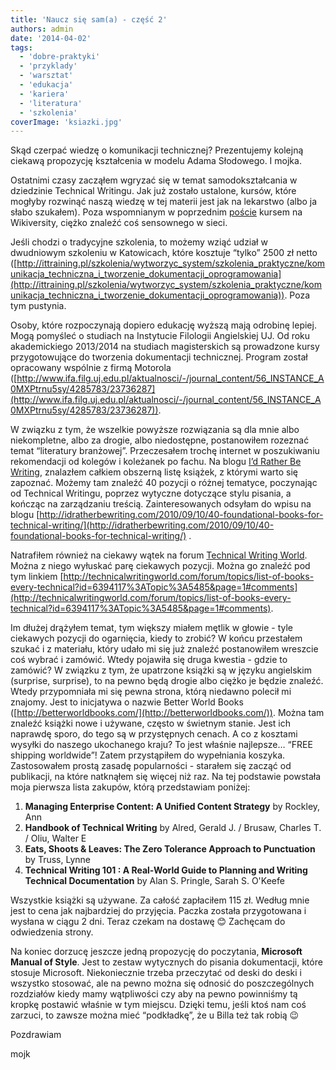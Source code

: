 ```yaml
---
title: 'Naucz się sam(a) - część 2'
authors: admin
date: '2014-04-02'
tags:
  - 'dobre-praktyki'
  - 'przyklady'
  - 'warsztat'
  - 'edukacja'
  - 'kariera'
  - 'literatura'
  - 'szkolenia'
coverImage: 'ksiazki.jpg'
---
```


Skąd czerpać wiedzę o komunikacji technicznej? Prezentujemy kolejną ciekawą
propozycję kształcenia w modelu Adama Słodowego. I mojka.

<!--truncate-->

Ostatnimi czasy zacząłem wgryzać się w temat samodokształcania w dziedzinie
Technical Writingu. Jak już zostało ustalone, kursów, które mogłyby rozwinąć
naszą wiedzę w tej materii jest jak na lekarstwo (albo ja słabo szukałem). Poza
wspomnianym w poprzednim [poście](http://techwriter.pl/naucz-sie-sama/) kursem
na Wikiversity, ciężko znaleźć coś sensownego w sieci.

Jeśli chodzi o tradycyjne szkolenia, to możemy wziąć udział w dwudniowym
szkoleniu w Katowicach, które kosztuje “tylko” 2500 zł netto
([http://ittraining.pl/szkolenia/wytworzyc_system/szkolenia_praktyczne/komunikacja_techniczna_i_tworzenie_dokumentacji_oprogramowania](http://ittraining.pl/szkolenia/wytworzyc_system/szkolenia_praktyczne/komunikacja_techniczna_i_tworzenie_dokumentacji_oprogramowania)).
Poza tym pustynia.

Osoby, które rozpoczynają dopiero edukację wyższą mają odrobinę lepiej. Mogą
pomyśleć o studiach na Instytucie Filologii Angielskiej UJ. Od roku
akademickiego 2013/2014 na studiach magisterskich są prowadzone kursy
przygotowujące do tworzenia dokumentacji technicznej. Program został opracowany
wspólnie z firmą Motorola
([http://www.ifa.filg.uj.edu.pl/aktualnosci/-/journal_content/56_INSTANCE_A0MXPtrnu5sy/4285783/23736287](http://www.ifa.filg.uj.edu.pl/aktualnosci/-/journal_content/56_INSTANCE_A0MXPtrnu5sy/4285783/23736287)).

W związku z tym, że wszelkie powyższe rozwiązania są dla mnie albo niekompletne,
albo za drogie, albo niedostępne, postanowiłem rozeznać temat “literatury
branżowej”. Przeczesałem trochę internet w poszukiwaniu rekomendacji od kolegów
i koleżanek po fachu. Na blogu
[I’d Rather Be Writing](http://idratherbewriting.com/), znalazłem całkiem
obszerną listę książek, z którymi warto się zapoznać. Możemy tam znaleźć 40
pozycji o różnej tematyce, poczynając od Technical Writingu, poprzez wytyczne
dotyczące stylu pisania, a kończąc na zarządzaniu treścią. Zainteresowanych
odsyłam do wpisu na blogu
[http://idratherbewriting.com/2010/09/10/40-foundational-books-for-technical-writing/](http://idratherbewriting.com/2010/09/10/40-foundational-books-for-technical-writing/)
.

Natrafiłem również na ciekawy wątek na forum
[Technical Writing World](http://www.technicalwritingworld.com/). Można z niego
wyłuskać parę ciekawych pozycji. Można go znaleźć pod tym linkiem
[http://technicalwritingworld.com/forum/topics/list-of-books-every-technical?id=6394117%3ATopic%3A5485&page=1#comments](http://technicalwritingworld.com/forum/topics/list-of-books-every-technical?id=6394117%3ATopic%3A5485&page=1#comments).

Im dłużej drążyłem temat, tym większy miałem mętlik w głowie - tyle ciekawych
pozycji do ogarnięcia, kiedy to zrobić? W końcu przestałem szukać i z materiału,
który udało mi się już znaleźć postanowiłem wreszcie coś wybrać i zamówić. Wtedy
pojawiła się druga kwestia - gdzie to zamówić? W związku z tym, że upatrzone
książki są w języku angielskim (surprise, surprise), to na pewno będą drogie
albo ciężko je będzie znaleźć. Wtedy przypomniała mi się pewna strona, którą
niedawno polecił mi znajomy. Jest to inicjatywa o nazwie Better World Books
([http://betterworldbooks.com/](http://betterworldbooks.com/)). Można tam
znaleźć książki nowe i używane, często w świetnym stanie. Jest ich naprawdę
sporo, do tego są w przystępnych cenach. A co z kosztami wysyłki do naszego
ukochanego kraju? To jest właśnie najlepsze… “FREE shipping worldwide”! Zatem
przystąpiłem do wypełniania koszyka. Zastosowałem prostą zasadę popularności -
starałem się zacząć od publikacji, na które natknąłem się więcej niż raz. Na tej
podstawie powstała moja pierwsza lista zakupów, którą przedstawiam poniżej:

1. **Managing Enterprise Content: A Unified Content Strategy** by Rockley, Ann
2. **Handbook of Technical Writing** by Alred, Gerald J. / Brusaw, Charles T. /
   Oliu, Walter E
3. **Eats, Shoots & Leaves: The Zero Tolerance Approach to Punctuation** by
   Truss, Lynne
4. **Technical Writing 101 : A Real-World Guide to Planning and Writing
   Technical Documentation** by Alan S. Pringle, Sarah S. O'Keefe

Wszystkie książki są używane. Za całość zapłaciłem 115 zł. Według mnie jest to
cena jak najbardziej do przyjęcia. Paczka została przygotowana i wysłana w ciągu
2 dni. Teraz czekam na dostawę 😊 Zachęcam do odwiedzenia strony.

Na koniec dorzucę jeszcze jedną propozycję do poczytania, **Microsoft Manual of
Style**. Jest to zestaw wytycznych do pisania dokumentacji, które stosuje
Microsoft. Niekoniecznie trzeba przeczytać od deski do deski i wszystko
stosować, ale na pewno można się odnosić do poszczególnych rozdziałów kiedy mamy
wątpliwości czy aby na pewno powinniśmy tą kropkę postawić właśnie w tym
miejscu. Dzięki temu, jeśli ktoś nam coś zarzuci, to zawsze można mieć
“podkładkę”, że u Billa też tak robią 😉

Pozdrawiam

mojk
